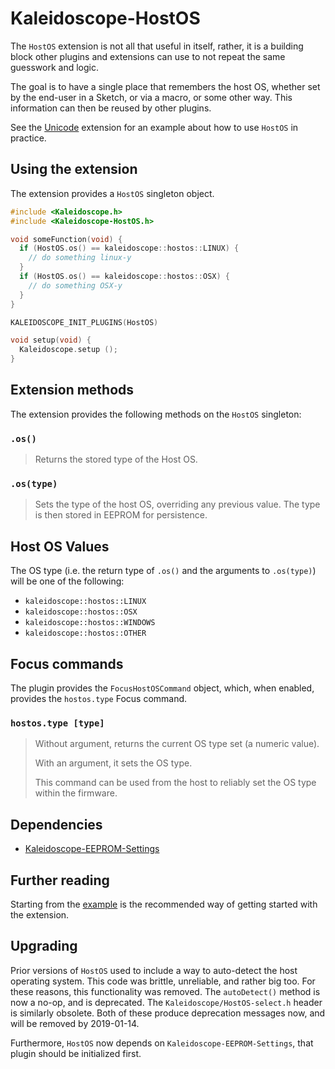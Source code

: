 # Kaleidoscope-HostOS

The `HostOS` extension is not all that useful in itself, rather, it is a
building block other plugins and extensions can use to not repeat the same
guesswork and logic.

The goal is to have a single place that remembers the host OS, whether set by
the end-user in a Sketch, or via a macro, or some other way. This information
can then be reused by other plugins.

See the [Unicode][plugin:unicode] extension for an example about how to use
`HostOS` in practice.

 [plugin:unicode]: Unicode.md

## Using the extension

The extension provides a `HostOS` singleton object.

```c++
#include <Kaleidoscope.h>
#include <Kaleidoscope-HostOS.h>

void someFunction(void) {
  if (HostOS.os() == kaleidoscope::hostos::LINUX) {
    // do something linux-y
  }
  if (HostOS.os() == kaleidoscope::hostos::OSX) {
    // do something OSX-y
  }
}

KALEIDOSCOPE_INIT_PLUGINS(HostOS)

void setup(void) {
  Kaleidoscope.setup ();
}
```

## Extension methods

The extension provides the following methods on the `HostOS` singleton:

### `.os()`

> Returns the stored type of the Host OS.

### `.os(type)`

> Sets the type of the host OS, overriding any previous value. The type is then
> stored in EEPROM for persistence.

## Host OS Values

The OS type (i.e. the return type of `.os()` and the arguments to `.os(type)`) will be one of the following:

   - `kaleidoscope::hostos::LINUX`
   - `kaleidoscope::hostos::OSX`
   - `kaleidoscope::hostos::WINDOWS`
   - `kaleidoscope::hostos::OTHER`

## Focus commands

The plugin provides the `FocusHostOSCommand` object, which, when enabled,
provides the `hostos.type` Focus command.

### `hostos.type [type]`

> Without argument, returns the current OS type set (a numeric value).
>
> With an argument, it sets the OS type.
>
> This command can be used from the host to reliably set the OS type within the firmware.

## Dependencies

* [Kaleidoscope-EEPROM-Settings](EEPROM-Settings.md)

## Further reading

Starting from the [example][plugin:example] is the recommended way of getting
started with the extension.

 [plugin:example]: ../../examples/HostOS/HostOS.ino

## Upgrading

Prior versions of `HostOS` used to include a way to auto-detect the host
operating system. This code was brittle, unreliable, and rather big too. For
these reasons, this functionality was removed. The `autoDetect()` method is now
a no-op, and is deprecated. The `Kaleidoscope/HostOS-select.h` header is
similarly obsolete. Both of these produce deprecation messages now, and will be
removed by 2019-01-14.

Furthermore, `HostOS` now depends on `Kaleidoscope-EEPROM-Settings`, that plugin
should be initialized first.
